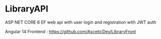 # LibraryAPI
ASP NET CORE 6 EF web api with user login and registration with JWT auth

Angular 14 Frontend : https://github.com/AsceticDev/LibraryFront
